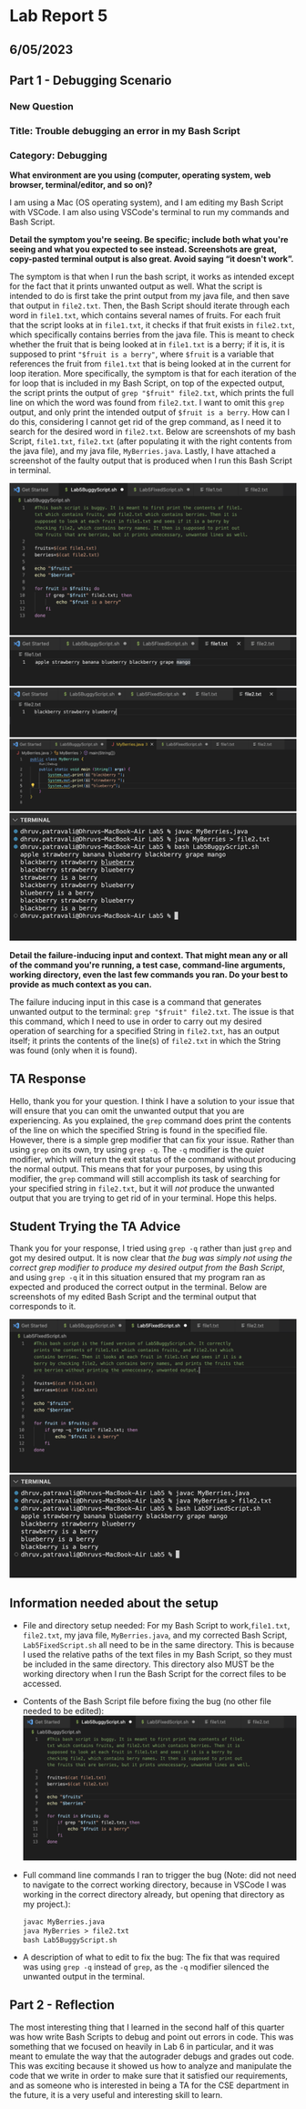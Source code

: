 # Lab Report 5
## 6/05/2023
## Part 1 - Debugging Scenario
### New Question
### Title: Trouble debugging an error in my Bash Script
### Category: Debugging
**What environment are you using (computer, operating system, web browser, terminal/editor, and so on)?**

I am using a Mac (OS operating system), and I am editing my Bash Script with VSCode. I am also using VSCode's terminal to run my commands and Bash Script.

**Detail the symptom you're seeing. Be specific; include both what you're seeing and what you expected to see instead. Screenshots are great, copy-pasted terminal output is also great. Avoid saying “it doesn't work”.**

The symptom is that when I run the bash script, it works as intended except for the fact that it prints unwanted output as well.
What the script is intended to do is first take the print output from my java file, and then save that output in `file2.txt`. Then, the Bash Script should iterate through each word in `file1.txt`, which contains several names of fruits. For each fruit that the script looks at in `file1.txt`, it checks if that fruit exists in `file2.txt`, which specifically contains berries from the java file. This is meant to check whether the fruit that is being looked at in `file1.txt` is a berry; if it is, it is supposed to print `"$fruit is a berry"`, where `$fruit` is a variable that references the fruit from `file1.txt` that is being looked at in the current for loop iteration. More specifically, the symptom is that for each iteration of the for loop that is included in my Bash Script, on top of the expected output, the script prints the output of `grep "$fruit" file2.txt`, which prints the full line on which the word was found from `file2.txt`. I want to omit this `grep` output, and only print the intended output of `$fruit is a berry`. How can I do this, considering I cannot get rid of the grep command, as I need it to search for the desired word in `file2.txt`. Below are screenshots of my bash Script, `file1.txt`, `file2.txt` (after populating it with the right contents from the java file), and my java file, `MyBerries.java`. Lastly, I have attached a screenshot of the faulty output that is produced when I run this Bash Script in terminal.

![Image](Lab5Buggy.png)
![Image](fruits.png)
![Image](berries.png)
![Image](MyBerriesJavaFile.png)
![Image](correctBuggyScript.png)

**Detail the failure-inducing input and context. That might mean any or all of the command you're running, a test case, command-line arguments, working directory, even the last few commands you ran. Do your best to provide as much context as you can.**

The failure inducing input in this case is a command that generates unwanted output to the terminal: `grep "$fruit" file2.txt`. The issue is that this command, which I need to use in order to carry out my desired operation of searching for a specified String in `file2.txt`, has an output itself; it prints the contents of the line(s) of `file2.txt` in which the String was found (only when it is found).


## TA Response
Hello, thank you for your question. I think I have a solution to your issue that will ensure that you can omit the unwanted output that you are experiencing. As you explained, the `grep` command does print the contents of the line on which the specified String is found in the specified file. However, there is a simple grep modifier that can fix your issue. Rather than using `grep` on its own, try using `grep -q`. The `-q` modifier is the *quiet* modifier, which will return the exit status of the command without producing the normal output. This means that for your purposes, by using this modifier, the `grep` command will still accomplish its task of searching for your specified string in `file2.txt`, but it will *not* produce the unwanted output that you are trying to get rid of in your terminal. Hope this helps.

## Student Trying the TA Advice
Thank you for your response, I tried using `grep -q` rather than just `grep` and got my desired output. It is now clear that *the bug was simply not using the correct grep modifier to produce my desired output from the Bash Script*, and using `grep -q` it in this situation ensured that my program ran as expected and produced the correct output in the terminal. Below are screenshots of my edited Bash Script and the terminal output that corresponds to it. 

![Image](Lab5Fixed.png)
![Image](correctFixedScript.png)

## Information needed about the setup

- File and directory setup needed: For my Bash Script to work,`file1.txt`, `file2.txt`, my java file, `MyBerries.java`, and my corrected Bash Script, `Lab5FixedScript.sh` all need to be in the same directory. This is because I used the relative paths of the text files in my Bash Script, so they must be included in the same directory. This directory also MUST be the working directory when I run the Bash Script for the correct files to be accessed. 
- Contents of the Bash Script file before fixing the bug (no other file needed to be edited): ![Image](Lab5Buggy.png)
- Full command line commands I ran to trigger the bug (Note: did not need to navigate to the correct working directory, because in VSCode I was working in the correct directory already, but opening that directory as my project.):
    
      javac MyBerries.java
      java MyBerries > file2.txt
      bash Lab5BuggyScript.sh

- A description of what to edit to fix the bug: The fix that was required was using `grep -q` instead of `grep`, as the `-q` modifier silenced the unwanted output in the terminal. 

## Part 2 - Reflection

The most interesting thing that I learned in the second half of this quarter was how write Bash Scripts to debug and point out errors in code. This was something that we focused on heavily in Lab 6 in particular, and it was meant to emulate the way that the autograder debugs and grades out code. This was exciting because it showed us how to analyze and manipulate the code that we write in order to make sure that it satisfied our requirements, and as someone who is interested in being a TA for the CSE department in the future, it is a very useful and interesting skill to learn. 

